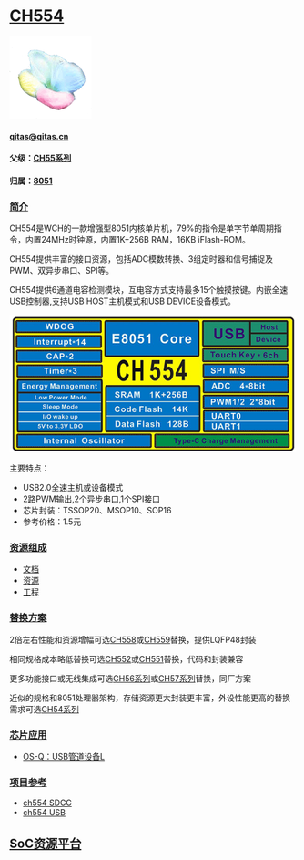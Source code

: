 ﻿# [CH554](https://github.com/sochub/CH554) 
[![sites](SoC/SoC.png)](http://www.qitas.cn) 
####  qitas@qitas.cn
#### 父级：[CH55系列](https://github.com/sochub/CH55)
#### 归属：[8051](https://github.com/sochub/8051) 

### [简介](https://github.com/sochub/CH554/wiki)

CH554是WCH的一款增强型8051内核单片机，79%的指令是单字节单周期指令，内置24MHz时钟源，内置1K+256B RAM，16KB iFlash-ROM。

CH554提供丰富的接口资源，包括ADC模数转换、3组定时器和信号捕捉及PWM、双异步串口、SPI等。

CH554提供6通道电容检测模块，互电容方式支持最多15个触摸按键。内嵌全速USB控制器,支持USB HOST主机模式和USB DEVICE设备模式。

[![sites](SoC/CH554.png)](http://www.wch.cn/products/CH554.html) 

主要特点：

* USB2.0全速主机或设备模式
* 2路PWM输出,2个异步串口,1个SPI接口
* 芯片封装：TSSOP20、MSOP10、SOP16
* 参考价格：1.5元

### [资源组成](https://github.com/sochub/CH554)

* [文档](docs/)
* [资源](src/)
* [工程](project/)

### [替换方案](https://github.com/sochub/CH554)

2倍左右性能和资源增幅可选[CH558](https://github.com/sochub/CH558)或[CH559](https://github.com/sochub/CH559)替换，提供LQFP48封装

相同规格成本略低替换可选[CH552](https://github.com/sochub/CH552)或[CH551](https://github.com/sochub/CH551)替换，代码和封装兼容

更多功能接口或无线集成可选[CH56系列](https://github.com/sochub/CH56)或[CH57系列](https://github.com/sochub/CH57)替换，同厂方案

近似的规格和8051处理器架构，存储资源更大封装更丰富，外设性能更高的替换需求可选[CH54系列](https://github.com/sochub/CH54)



### [芯片应用](https://github.com/sochub/CH554)

* [OS-Q：USB管道设备L](https://github.com/OS-Q/D95)

### [项目参考](https://github.com/sochub/CH554)

* [ch554 SDCC](https://github.com/Blinkinlabs/ch554_sdcc)
* [ch554 USB](https://github.com/rikka0w0/CH55x_USB_CompositeDevice)

##  [SoC资源平台](http://www.qitas.cn)  

